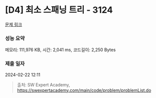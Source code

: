 # [D4] 최소 스패닝 트리 - 3124 

[문제 링크](https://swexpertacademy.com/main/code/problem/problemDetail.do?contestProbId=AV_mSnmKUckDFAWb) 

### 성능 요약

메모리: 111,976 KB, 시간: 2,041 ms, 코드길이: 2,250 Bytes

### 제출 일자

2024-02-22 12:11



> 출처: SW Expert Academy, https://swexpertacademy.com/main/code/problem/problemList.do